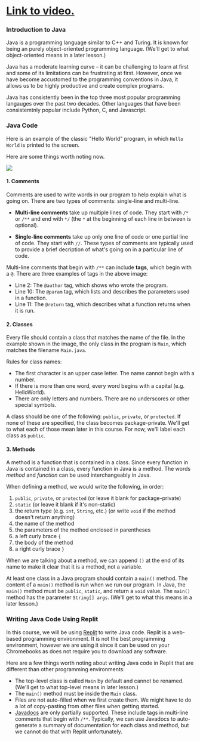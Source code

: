 # [Link to video.](https://www.youtube.com/watch?v=KXYqi4gWOHQ&list=PLVD25niNi0BkgQHyEFkuuBp_IQ4q67jIC)

### Introduction to Java

Java is a programming language similar to C++ and Turing. It is known for being an purely object-oriented programming language. (We'll get to what object-oriented means in a later lesson.)

Java has a moderate learning curve – it can be challenging to learn at first and some of its limitations can be frustrating at first. However, once we have become accustomed to the programming conventions in Java, it allows us to be highly productive and create complex programs.

Java has consistently been in the top three most popular programming langauges over the past two decades. Other languages that have been consistemtnly popular include Python, C, and Javascript.


### Java Code

Here is an example of the classic "Hello World" program, in which `Hello World` is printed to the screen.

Here are some things worth noting now.

![](../Images/Hello_World_Java.png)

#### 1. Comments

Comments are used to write words in our program to help explain what is going on. There are two types of comments: single-line and multi-line. 

* **Multi-line comments** take up multiple lines of code. They start with `/*` or `/**` and end with `*/` (the `*` at the beginning of each line in between is optional). 

* **Single-line comments** take up only one line of code or one partial line of code. They start with `//`. These types of comments are typically used to provide a brief decription of what's going on in a particular line of code.

Multi-line comments that begin with `/**` can include **tags**, which begin with a `@`. There are three examples of tags in the above image: 

* Line 2: The `@author` tag, which shows who wrote the program.
* Line 10: The `@param` tag, which lists and describes the parameters used in a function.
* Line 11: The `@return` tag, which describes what a function returns when it is run.

#### 2. Classes

Every file should contain a class that matches the name of the file. In the example shown in the image, the only class in the program is `Main`, which matches the filename  `Main.java`.

Rules for class names:

* The first character is an upper case letter. The name cannot begin with a number.
* If there is more than one word, every word begins with a capital (e.g. HelloWorld).
* There are only letters and numbers. There are no underscores or other special symbols.

A class should be one of the following: `public`, `private`, or `protected`. If none of these are specified, the class becomes package-private. We'll get to what each of those mean later in this course. For now, we'll label each class as `public`.

#### 3. Methods

A method is a function that is contained in a class. Since every function in Java is contained in a class, every function in Java is a method. The words *method* and *function* can be used interchangeably in Java.

When defining a method, we would write the following, in order:

1. `public`, `private`, or `protected` (or leave it blank for package-private)
2. `static` (or leave it blank if it's non-static)
3. the return type (e.g. `int`, `String`, etc.) (or write `void` if the method doesn't return anything)
4. the name of the method
5. the parameters of the method enclosed in parentheses
6. a left curly brace `{`
7. the body of the method
8. a right curly brace `}`

When we are talking about a method, we can append `()` at the end of its name to make it clear that it is a method, not a variable.

At least one class in a Java program should contain a `main()` method. The content of a `main()` method is run when we run our program. In Java, the `main()` method must be `public`, `static`, and return a `void` value. The `main()` method has the parameter `String[] args`. (We'll get to what this means in a later lesson.)

### Writing Java Code Using Replit

In this course, we will be using [Replit](http://replit.com) to write Java code. Replit is a web-based programming environment. It is not the best programming environment, however we are using it since it can be used on your Chromebooks as does not require you to download any software.

Here are a few things worth noting about writing Java code in Replit that are different than other programming environments:

* The top-level class is called `Main` by default and cannot be renamed. (We'll get to what top-level means in later lesson.)
* The `main()` method must be inside the `Main` class. 
* Files are not auto-filled when we first create them. We might have to do a lot of copy-pasting from other files when getting started.
* [Javadocs](https://www.geeksforgeeks.org/what-is-javadoc-tool-and-how-to-use-it/) are only partially supported. These include tags in multi-line comments that begin with `/**`. Typically, we can use Javadocs to auto-generate a summary of documentation for each class and method, but we cannot do that with Replit unfortunately.
